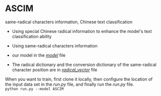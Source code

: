 # ASCIM
same-radical characters information, Chinese text classification

* Using special Chinese radical information to enhance the model's text classification ability
* Using same-radical characters information

* our model in the *[model](./models)* file
* The radical dictionary and the conversion dictionary of the same-radical character position are in *[radical_vector](./radical_vector)* file

When you want to train, first clone it locally, then configure the location of the input data set in the *run.py* file, and finally run the *run.py* file.    
`python run.py --model ASCIM`
